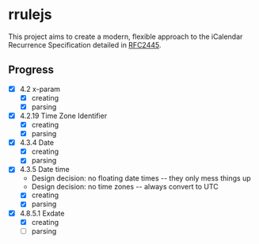 # rrulejs

This project aims to create a modern, flexible approach to the iCalendar Recurrence Specification detailed in [RFC2445](https://www.rfc-editor.org/rfc/rfc2445#section-4.8.5).

## Progress

* [x] 4.2 x-param
  * [x] creating
  * [x] parsing
* [x] 4.2.19 Time Zone Identifier
  * [x] creating
  * [x] parsing
* [x] 4.3.4 Date
  * [x] creating
  * [x] parsing
* [x] 4.3.5 Date time
  * Design decision: no floating date times -- they only mess things up
  * Design decision: no time zones -- always convert to UTC
  * [x] creating
  * [x] parsing
* [x] 4.8.5.1 Exdate
  * [x] creating
  * [ ] parsing
